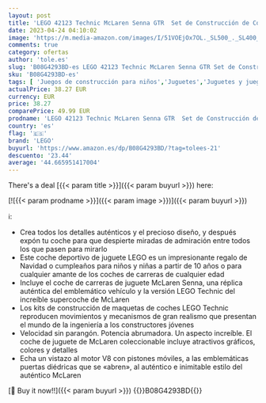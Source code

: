 ```yaml
---
layout: post
title: 'LEGO 42123 Technic McLaren Senna GTR  Set de Construcción de Coche de Carreras  Modelo Coleccionable  Supercoches'
date: 2023-04-24 04:10:02
image: 'https://m.media-amazon.com/images/I/51VOEjOx7OL._SL500_._SL400_.jpg'
comments: true
category: ofertas
author: 'tole.es'
slug: 'B08G4293BD-es LEGO 42123 Technic McLaren Senna GTR Set de Construcción...'
sku: 'B08G4293BD-es'
tags: [ 'Juegos de construcción para niños','Juguetes','Juguetes y juegos','Sets de construcción','lego','🇪🇸', ]
actualPrice: 38.27 EUR
currency: EUR
price: 38.27
comparePrice: 49.99 EUR
prodname: 'LEGO 42123 Technic McLaren Senna GTR  Set de Construcción de Coche de Carreras  Modelo Coleccionable  Supercoches'
country: 'es'
flag: '🇪🇸'
brand: 'LEGO'
buyurl: 'https://www.amazon.es/dp/B08G4293BD/?tag=tolees-21'
descuento: '23.44'
average: '44.665951417004'
---
```


There's a deal [{{< param title >}}]({{< param buyurl >}})  here:

[![{{< param prodname >}}]({{< param image >}})]({{< param buyurl >}})

ℹ️:

- Crea todos los detalles auténticos y el precioso diseño, y después expón tu coche para que despierte miradas de admiración entre todos los que pasen para mirarlo
- Este coche deportivo de juguete LEGO es un impresionante regalo de Navidad o cumpleaños para niños y niñas a partir de 10 años o para cualquier amante de los coches de carreras de cualquier edad
- Incluye el coche de carreras de juguete McLaren Senna, una réplica auténtica del emblemático vehículo y la versión LEGO Technic del increíble supercoche de McLaren
- Los kits de construcción de maquetas de coches LEGO Technic reproducen movimientos y mecanismos de gran realismo que presentan el mundo de la ingeniería a los constructores jóvenes
- Velocidad sin parangón. Potencia abrumadora. Un aspecto increíble. El coche de juguete de McLaren coleccionable incluye atractivos gráficos, colores y detalles
- Echa un vistazo al motor V8 con pistones móviles, a las emblemáticas puertas diédricas que se «abren», al auténtico e inimitable estilo del auténtico McLaren

[🛒 Buy it now!!]({{< param buyurl >}})
{{<world>}}B08G4293BD{{</world>}}

